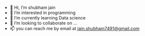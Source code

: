 - 👋 Hi, I’m shubham jain
- 👀 I’m interested in programming
- 🌱 I’m currently learning Data science
- 💞️ I’m looking to collaborate on ...
- 📫 you can reach me by email at jain.shubham7491@gmail.com

<!---
shubham7491/shubham7491 is a ✨ special ✨ repository because its `README.md` (this file) appears on your GitHub profile.
You can click the Preview link to take a look at your changes.
--->
